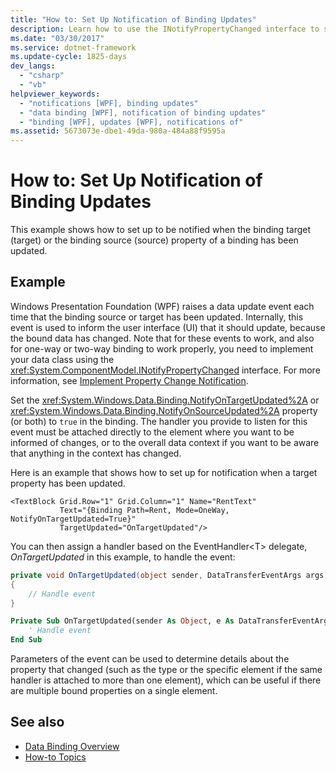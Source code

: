 ```yaml
---
title: "How to: Set Up Notification of Binding Updates"
description: Learn how to use the INotifyPropertyChanged interface to set up notification when source or target binding properties have been updated.
ms.date: "03/30/2017"
ms.service: dotnet-framework
ms.update-cycle: 1825-days
dev_langs:
  - "csharp"
  - "vb"
helpviewer_keywords:
  - "notifications [WPF], binding updates"
  - "data binding [WPF], notification of binding updates"
  - "binding [WPF], updates [WPF], notifications of"
ms.assetid: 5673073e-dbe1-49da-980a-484a88f9595a
---
```

# How to: Set Up Notification of Binding Updates

This example shows how to set up to be notified when the binding target (target) or the binding source (source) property of a binding has been updated.

## Example

Windows Presentation Foundation (WPF) raises a data update event each time that the binding source or target has been updated. Internally, this event is used to inform the user interface (UI) that it should update, because the bound data has changed. Note that for these events to work, and also for one-way or two-way binding to work properly, you need to implement your data class using the <xref:System.ComponentModel.INotifyPropertyChanged> interface. For more information, see [Implement Property Change Notification](how-to-implement-property-change-notification.md).

Set the <xref:System.Windows.Data.Binding.NotifyOnTargetUpdated%2A> or <xref:System.Windows.Data.Binding.NotifyOnSourceUpdated%2A> property (or both) to `true` in the binding. The handler you provide to listen for this event must be attached directly to the element where you want to be informed of changes, or to the overall data context if you want to be aware that anything in the context has changed.

Here is an example that shows how to set up for notification when a target property has been updated.

```xaml
<TextBlock Grid.Row="1" Grid.Column="1" Name="RentText"
           Text="{Binding Path=Rent, Mode=OneWay, NotifyOnTargetUpdated=True}"
           TargetUpdated="OnTargetUpdated"/>
```

You can then assign a handler based on the EventHandler\<T> delegate, *OnTargetUpdated* in this example, to handle the event:

```csharp
private void OnTargetUpdated(object sender, DataTransferEventArgs args)
{
    // Handle event
}
```

```vb
Private Sub OnTargetUpdated(sender As Object, e As DataTransferEventArgs)
    ' Handle event
End Sub
```

Parameters of the event can be used to determine details about the property that changed (such as the type or the specific element if the same handler is attached to more than one element), which can be useful if there are multiple bound properties on a single element.

## See also

- [Data Binding Overview](index.md)
- [How-to Topics](data-binding-how-to-topics.md)
